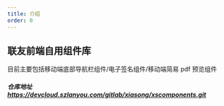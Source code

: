 ```yaml
---
title: 介绍
order: 0
---
```


## 联友前端自用组件库

目前主要包括移动端底部导航栏组件/电子签名组件/移动端简易 pdf 预览组件

##### 仓库地址 https://devcloud.szlanyou.com/gitlab/xiasong/xscomponents.git
